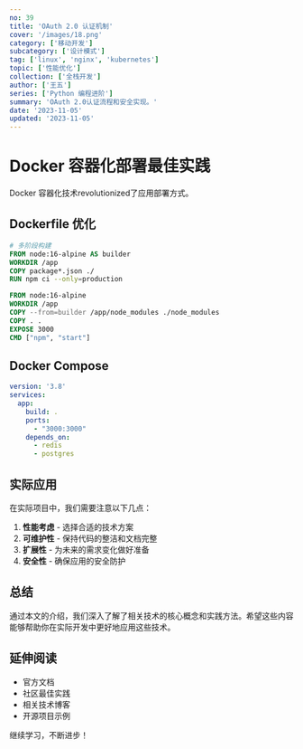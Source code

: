 ```yaml
---
no: 39
title: 'OAuth 2.0 认证机制'
cover: '/images/18.png'
category: ['移动开发']
subcategory: ['设计模式']
tag: ['linux', 'nginx', 'kubernetes']
topic: ['性能优化']
collection: ['全栈开发']
author: ['王五']
series: ['Python 编程进阶']
summary: 'OAuth 2.0认证流程和安全实现。'
date: '2023-11-05'
updated: '2023-11-05'
---
```


# Docker 容器化部署最佳实践

Docker 容器化技术revolutionized了应用部署方式。

## Dockerfile 优化

```dockerfile
# 多阶段构建
FROM node:16-alpine AS builder
WORKDIR /app
COPY package*.json ./
RUN npm ci --only=production

FROM node:16-alpine
WORKDIR /app
COPY --from=builder /app/node_modules ./node_modules
COPY . .
EXPOSE 3000
CMD ["npm", "start"]
```

## Docker Compose

```yaml
version: '3.8'
services:
  app:
    build: .
    ports:
      - "3000:3000"
    depends_on:
      - redis
      - postgres
```

## 实际应用

在实际项目中，我们需要注意以下几点：

1. **性能考虑** - 选择合适的技术方案
2. **可维护性** - 保持代码的整洁和文档完整
3. **扩展性** - 为未来的需求变化做好准备
4. **安全性** - 确保应用的安全防护

## 总结

通过本文的介绍，我们深入了解了相关技术的核心概念和实践方法。希望这些内容能够帮助你在实际开发中更好地应用这些技术。

## 延伸阅读

- 官方文档
- 社区最佳实践
- 相关技术博客
- 开源项目示例

继续学习，不断进步！